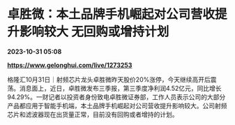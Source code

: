 # 卓胜微：本土品牌手机崛起对公司营收提升影响较大 无回购或增持计划

**2023-10-31 05:08**

**https://www.gelonghui.com/live/1273253**

格隆汇10月31日｜射频芯片龙头卓胜微昨天股价20%涨停，今天继续高开后震荡。消息面上，近日，卓胜微发布三季报，第三季度净利润4.52亿元，同比增长94.29%。一财记者以投资者身份致电卓胜微证券部，工作人员表示公司的大部分产品都应用于智能手机端，本土品牌手机崛起对公司营收提升影响较大。公司射频芯片和滤波器现在出货量正常，目前没有回购或者增持的计划。
